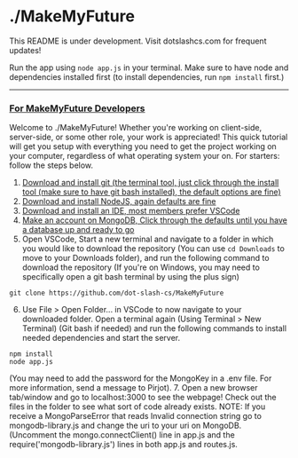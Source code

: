 # ./MakeMyFuture

This README is under development. Visit dotslashcs.com for frequent updates!


Run the app using `node app.js` in your terminal. 
Make sure to have node and dependencies installed first (to install dependencies, run `npm install` first.)
___
### <u>For MakeMyFuture Developers</u>

Welcome to ./MakeMyFuture! Whether you're working on client-side, server-side, or some other role, your work is appreciated! This quick tutorial will get you setup with everything you need to get the project working on your computer, regardless of what operating system your on. For starters: follow the steps below.

1. <a href="https://git-scm.com/">Download and install git (the terminal tool, just click through the install tool (make sure to have git bash installed), the default options are fine)</a>
2. <a href="https://nodejs.org/en/">Download and install NodeJS, again defaults are fine</a>
3. <a href="https://code.visualstudio.com/">Download and install an IDE, most members prefer VSCode</a>
4. <a href="https://www.mongodb.com/">Make an account on MongoDB, Click through the defaults until you have a database up and ready to go</a>
5. Open VSCode, Start a new terminal and navigate to a folder in which you would like to download the repository (You can use ```cd Downloads``` to move to your Downloads folder), and run the following command to download the repository (If you're on Windows, you may need to specifically open a git bash terminal by using the plus sign)
```
git clone https://github.com/dot-slash-cs/MakeMyFuture
```
6. Use File > Open Folder... in VSCode to now navigate to your downloaded folder. Open a terminal again (Using Terminal > New Terminal) (Git bash if needed) and run the following commands to install needed dependencies and start the server.
```
npm install
node app.js
```
(You may need to add the password for the MongoKey in a .env file. For more information, send a message to Pirjot).
7. Open a new browser tab/window and go to localhost:3000 to see the webpage! Check out the files in the folder to see what sort of code already exists.
NOTE: If you receive a MongoParseError that reads Invalid connection string go to mongodb-library.js and change the uri to your uri on MongoDB. (Uncomment the mongo.connectClient() line in app.js and the require('mongodb-library.js') lines in both app.js and routes.js.